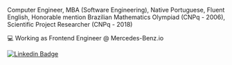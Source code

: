 Computer Engineer, MBA (Software Engineering), Native Portuguese, Fluent English, Honorable mention Brazilian Mathematics Olympiad (CNPq - 2006), Scientific Project Researcher (CNPq - 2018)

💻 Working as Frontend Engineer @ Mercedes-Benz.io

[![Linkedin Badge](https://img.shields.io/badge/-Raphael%20Marques-6633cc?style=flat-square&logo=Linkedin&logoColor=white&link=https://www.linkedin.com/in/raphael-marques-977411119/)](https://www.linkedin.com/in/raphaelmarques77/) 
